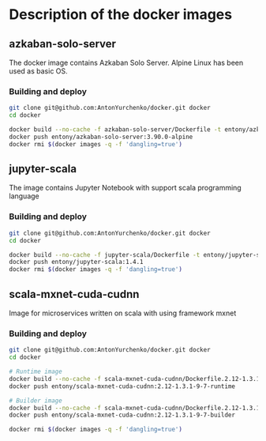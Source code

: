 # Description of the docker images

## azkaban-solo-server
The docker image contains Azkaban Solo Server. Alpine Linux has been used as basic OS.

### Building and deploy
```bash
git clone git@github.com:AntonYurchenko/docker.git docker
cd docker

docker build --no-cache -f azkaban-solo-server/Dockerfile -t entony/azkaban-solo-server:3.90.0-alpine .
docker push entony/azkaban-solo-server:3.90.0-alpine
docker rmi $(docker images -q -f 'dangling=true')
```

## jupyter-scala
The image contains Jupyter Notebook with support scala programming language

### Building and deploy
```bash
git clone git@github.com:AntonYurchenko/docker.git docker
cd docker

docker build --no-cache -f jupyter-scala/Dockerfile -t entony/jupyter-scala:1.4.1 .
docker push entony/jupyter-scala:1.4.1
docker rmi $(docker images -q -f 'dangling=true')
```

## scala-mxnet-cuda-cudnn
Image for microservices written on scala with using framework mxnet

### Building and deploy
```bash
git clone git@github.com:AntonYurchenko/docker.git docker
cd docker

# Runtime image
docker build --no-cache -f scala-mxnet-cuda-cudnn/Dockerfile.2.12-1.3.1-9-7-runtime -t entony/scala-mxnet-cuda-cudnn:2.12-1.3.1-9-7-runtime .
docker push entony/scala-mxnet-cuda-cudnn:2.12-1.3.1-9-7-runtime

# Builder image
docker build --no-cache -f scala-mxnet-cuda-cudnn/Dockerfile.2.12-1.3.1-9-7-builder -t entony/scala-mxnet-cuda-cudnn:2.12-1.3.1-9-7-builder .
docker push entony/scala-mxnet-cuda-cudnn:2.12-1.3.1-9-7-builder

docker rmi $(docker images -q -f 'dangling=true')
```